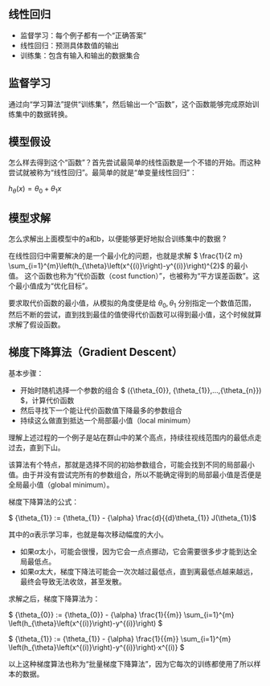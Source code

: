 ## 线性回归

- 监督学习：每个例子都有一个“正确答案”
- 线性回归：预测具体数值的输出
- 训练集：包含有输入和输出的数据集合

## 监督学习

通过向“学习算法”提供“训练集”，然后输出一个“函数”，这个函数能够完成原始训练集中的数据转换。

## 模型假设

怎么样去得到这个“函数”？首先尝试最简单的线性函数是一个不错的开始。而这种尝试就被称为“线性回归”。最简单的就是“单变量线性回归”：

$h_{\theta}(x)=\theta_{0}+\theta_{1} x$

## 模型求解

怎么求解出上面模型中的a和b，以便能够更好地拟合训练集中的数据 ?

在线性回归中需要解决的是一个最小化的问题，也就是求解 $ \frac{1}{2 m} \sum_{i=1}^{m}\left(h_{\theta}\left(x^{(i)}\right)-y^{(i)}\right)^{2}$ 的最小值。 这个函数也称为“代价函数（cost function）”，也被称为“平方误差函数”。这个最小值成为“优化目标”。

要求取代价函数的最小值，从模拟的角度便是给 ${\theta_{0}}, {\theta_{1}}$ 分别指定一个数值范围，然后不断的尝试，直到找到最佳的值使得代价函数可以得到最小值，这个时候就算求解了假设函数。

## 梯度下降算法（Gradient Descent）

基本步骤：

- 开始时随机选择一个参数的组合 $ ({\theta_{0}}, {\theta_{1}},...,{\theta_{n}}) $，计算代价函数
- 然后寻找下一个能让代价函数值下降最多的参数组合
- 持续这么做直到抵达一个局部最小值（local minimum）

理解上述过程的一个例子是站在群山中的某个高点，持续往视线范围内的最低点走过去，直到下山。

该算法有个特点，那就是选择不同的初始参数组合，可能会找到不同的局部最小值。由于并没有尝试完所有的参数组合，所以不能确定得到的局部最小值是否便是全局最小值（global minimum）。

梯度下降算法的公式：

$ {\theta_{1}} := {\theta_{1}} - {\alpha} \frac{d}{{d}\theta_{1}} J(\theta_{1})$

其中的${\alpha}$表示学习率，也就是每次移动幅度的大小。

- 如果${\alpha}$太小，可能会很慢，因为它会一点点挪动，它会需要很多步才能到达全局最低点。
- 如果${\alpha}$太大，梯度下降法可能会一次次越过最低点，直到离最低点越来越远，最终会导致无法收敛，甚至发散。

求解之后，梯度下降算法为：

$ {\theta_{0}} := {\theta_{0}} - {\alpha} \frac{1}{{m}} \sum_{i=1}^{m} \left(h_{\theta}\left(x^{(i)}\right)-y^{(i)}\right) $

$ {\theta_{1}} := {\theta_{1}} - {\alpha} \frac{1}{{m}} \sum_{i=1}^{m} \left(h_{\theta}\left(x^{(i)}\right)-y^{(i)}\right)·x^{(i)} $

以上这种梯度算法也称为“批量梯度下降算法”，因为它每次的训练都使用了所以样本的数据。